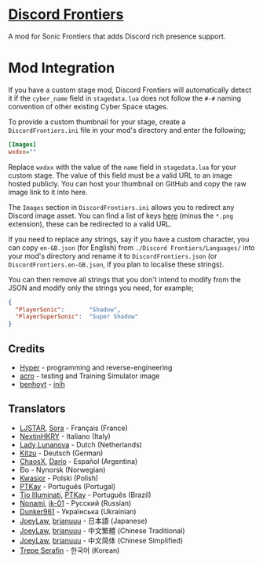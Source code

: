 # [Discord Frontiers](https://gamebanana.com/mods/423887)
A mod for Sonic Frontiers that adds Discord rich presence support.

# Mod Integration
If you have a custom stage mod, Discord Frontiers will automatically detect it if the `cyber_name` field in `stagedata.lua` does not follow the `#-#` naming convention of other existing Cyber Space stages.

To provide a custom thumbnail for your stage, create a `DiscordFrontiers.ini` file in your mod's directory and enter the following;
```ini
[Images]
wxdxx=""
```

Replace `wxdxx` with the value of the `name` field in `stagedata.lua` for your custom stage. The value of this field must be a valid URL to an image hosted publicly. You can host your thumbnail on GitHub and copy the raw image link to it into here.

The `Images` section in `DiscordFrontiers.ini` allows you to redirect any Discord image asset. You can find a list of keys [here](https://github.com/hyperbx/Code-Mods/tree/main/Sonic%20Frontiers/DiscordFrontiers/Resources/Images) (minus the `*.png` extension), these can be redirected to a valid URL.

If you need to replace any strings, say if you have a custom character, you can copy `en-GB.json` (for English) from `./Discord Frontiers/Languages/` into your mod's directory and rename it to `DiscordFrontiers.json` (or `DiscordFrontiers.en-GB.json`, if you plan to localise these strings).

You can then remove all strings that you don't intend to modify from the JSON and modify only the strings you need, for example;
```json
{
  "PlayerSonic":       "Shadow",
  "PlayerSuperSonic":  "Super Shadow"
}
```

## Credits
- [Hyper](https://github.com/HyperBE32) - programming and reverse-engineering
- [acro](https://github.com/acrolo) - testing and Training Simulator image
- [benhoyt](https://github.com/benhoyt) - [inih](https://github.com/benhoyt/inih)

## Translators
- [LJSTAR](https://twitter.com/LJSTAR_), [Sora](https://github.com/Sora-yx) - Français (France)
- [NextinHKRY](https://github.com/NextinMono) - Italiano (Italy)
- [Lady Lunanova](https://twitter.com/LadyLunanova) - Dutch (Netherlands)
- [Kitzu](https://twitter.com/AsuKitzu) - Deutsch (German)
- [ChaosX](https://twitter.com/ChaosX2006), [Darío](https://github.com/DarioSamo) - Español (Argentina)
- Đo - Nynorsk (Norwegian)
- [Kwasior](https://github.com/ThisKwasior) - Polski (Polish)
- [PTKay](https://github.com/PTKay) - Português (Portugal)
- [Tio Illuminati](https://twitter.com/ImTioIlluminati), [PTKay](https://github.com/PTKay) - Português (Brazil)
- [Nonami](https://gamebanana.com/members/1696613), [ik-01](https://github.com/ik-01) - Русский (Russian)
- [Dunker961](https://github.com/Dunker961) - Українська (Ukrainian)
- [JoeyLaw](https://www.youtube.com/@joeylaw123), [brianuuu](https://github.com/brianuuu) - 日本語 (Japanese)
- [JoeyLaw](https://www.youtube.com/@joeylaw123), [brianuuu](https://github.com/brianuuu) - 中文繁體 (Chinese Traditional)
- [JoeyLaw](https://www.youtube.com/@joeylaw123), [brianuuu](https://github.com/brianuuu) - 中文简体 (Chinese Simplified)
- [Trepe Serafin](https://gamebanana.com/members/2351910) - 한국어 (Korean)
